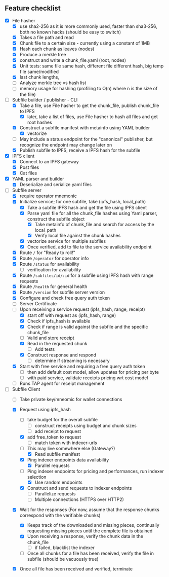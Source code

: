 
## Feature checklist

- [x] File hasher
  - [x] use sha2-256 as it is more commonly used, faster than sha3-256, both no known hacks (should be easy to switch)
  - [x] Takes a file path and read
  - [x] Chunk file to a certain size - currently using a constant of 1MB
  - [X] Hash each chunk as leaves (nodes)
  - [x] Produce a merkle tree
  - [x] construct and write a chunk_file.yaml (root, nodes)
  - [x] Unit tests: same file same hash, different file different hash, big temp file same/modified
  - [x] last chunk lengths, 
  - [ ] Analyze merkle tree vs hash list
  - [ ] memory usage for hashing (profiling to O(n) where n is the size of the file)
- [ ] Subfile builder / publisher - CLI
  - [x] Take a file, use File hasher to get the chunk_file, publish chunk_file to IPFS
    - [x] later, take a list of files, use File hasher to hash all files and get root hashes 
  - [x] Construct a subfile manifest with metainfo using YAML builder
    - [x] vectorize
  - [ ] May include a status endpoint for the "canonical" publisher, but recognize the endpoint may change later on
  - [x] Publish subfile to IPFS, receive a IPFS hash for the subfile
- [x] IPFS client
  - [x] Connect to an IPFS gateway
  - [x] Post files
  - [x] Cat files
- [x] YAML parser and builder
  - [x] Deserialize and serialize yaml files
- [ ] Subfile server 
  - [x] require operator mnemonic
  - [x] Initialize service; for one subfile, take (ipfs_hash, local_path)
    - [x] Take a subfile IPFS hash and get the file using IPFS client
    - [x] Parse yaml file for all the chunk_file hashes using Yaml parser, construct the subfile object 
      - [x] Take metainfo of chunk_file and search for access by the local_path
      - [x] Verify local file against the chunk hashes
    - [x] vectorize service for multiple subfiles
    - [x] Once verified, add to file to the service availability endpoint
  - [x] Route `/` for "Ready to roll!"
  - [x] Route `/operator` for operator info
  - [x] Route `/status` for availability
    - [ ] verification for availability
  - [x] Route `/subfiles/id/:id` for a subfile using IPFS hash with range requests
  - [x] Route `/health` for general health
  - [x] Route `/version` for subfile server version
  - [x] Configure and check free query auth token
  - [ ] Server Certificate 
  - [ ] Upon receiving a service request (ipfs_hash, range, receipt)
    - [x] start off with request as (ipfs_hash, range)
    - [x] Check if ipfs_hash is available
    - [x] Check if range is valid against the subfile and the specific chunk_file
    - [ ] Valid and store receipt
    - [x] Read in the requested chunk
      - [ ] Add tests
    - [x] Construct response and respond
      - [ ] determine if streaming is necessary
  - [x] Start with free service and requiring a free query auth token
    - [ ] then add default cost model, allow updates for pricing per byte
    - [ ] with paid service, validate receipts pricing wrt cost model
  - [ ] Runs TAP agent for receipt management
- [ ] Subfile Client 
  - [ ] Take private key/mneomic for wallet connections
  - [x] Request using ipfs_hash
    - [ ] take budget for the overall subfile
      - [ ] construct receipts using budget and chunk sizes
      - [ ] add receipt to request
    - [x] add free_token to request
      - [ ] match token with indexer-urls
    - [ ] This may live somewhere else (Gateway?)
      - [x] Read subfile manifest
    - [x] Ping indexer endpoints data availability
      - [x] Parallel requests
    - [ ] Ping indexer endpoints for pricing and performances, run indexer selection
      - [x] Use random endpoints
    - [x] Construct and send requests to indexer endpoints 
      - [ ] Parallelize requests
      - [ ] Multiple connections (HTTPS over HTTP2)
  - [x] Wait for the responses (For now, assume that the response chunks correspond with the verifiable chunks)
    - [x] Keeps track of the downloaded and missing pieces, continually requesting missing pieces until the complete file is obtained
    - [x] Upon receiving a response, verify the chunk data in the chunk_file
      - [ ] if failed, blacklist the indexer
    - [ ] Once all chunks for a file has been received, verify the file in subfile (should be vacuously true)
  - [x] Once all file has been received and verified, terminate

